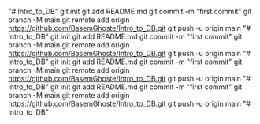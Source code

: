 "# Intro_to_DB"  git init git add README.md git commit -m "first commit" git branch -M main git remote add origin https://github.com/BasemGhoste/Intro_to_DB.git git push -u origin main
"# Intro_to_DB"  git init git add README.md git commit -m "first commit" git branch -M main git remote add origin https://github.com/BasemGhoste/Intro_to_DB.git git push -u origin main
"# Intro_to_DB"  git init git add README.md git commit -m "first commit" git branch -M main git remote add origin https://github.com/BasemGhoste/Intro_to_DB.git git push -u origin main
"# Intro_to_DB"  git init git add README.md git commit -m "first commit" git branch -M main git remote add origin https://github.com/BasemGhoste/Intro_to_DB.git git push -u origin main
"# Intro_to_DB" 
